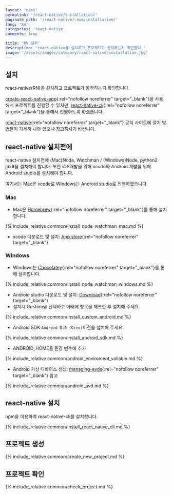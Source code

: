 ```yaml
---
layout: 'post'
permalink: '/react-native/installation/'
paginate_path: '/react-native/:num/installation/'
lang: 'ko'
categories: 'react-native'
comments: true

title: 'RN 설치'
description: 'react-native를 설치하고 프로젝트가 동작하는지 확인한다.'
image: '/assets/images/category/react-native/installation.jpg'
---
```



## 설치
react-native(RN)을 설치하고 프로젝트가 동작하는지 확인합니다.

[create-react-native-app](https://github.com/react-community/create-react-native-app){:rel="nofollow noreferrer" target="_blank"}을 사용해서 프로젝트를 진행할 수 있지만, [react-native-cli](https://github.com/facebook/react-native#readme){:rel="nofollow noreferrer" target="_blank"}을 통해서 진행하도록 하겠습니다.

[react-native](https://facebook.github.io/react-native/docs/getting-started){:rel="nofollow noreferrer" target="_blank"} 공식 사이트에 설치 방법들이 자세히 나와 있으니 참고하시기 바랍니다.

## react-native 설치전에
react-native 설치전에 (Mac)Node, Watchman / (Windows)Node, python2 jdk8을 설치해야 합니다. 또한  iOS개발을 위해 xcode와 Android 개발을 위해 Android studio를 설치해야 합니다.

여기서는 Mac은 xcode로 Windows는 Android studio로 진행하겠습니다.

### Mac
- Mac은 [Homebrew](https://brew.sh/){:rel="nofollow noreferrer" target="_blank"}를 통해 설치합니다.

{% include_relative common/install_node_watchman_mac.md %}

- xcode 다운로드 및 설치: [App store](https://itunes.apple.com/us/app/xcode/id497799835?mt=12){:rel="nofollow noreferrer" target="_blank"}

### Windows
- Windows는 [Chocolatey](https://chocolatey.org/){:rel="nofollow noreferrer" target="_blank"}를 통해 설치합니다.

{% include_relative common/install_node_watchman_windows.md %}

- Android studio 다운로드 및 설치: [Download](https://developer.android.com/studio/){:rel="nofollow noreferrer" target="_blank"}
- 설치시 Custom을 선택하고 아래에 항목을 체크한 후 설치해 주세요.

{% include_relative common/install_custom_android.md %}

- Android SDK ```Android 8.0 (Oreo)```버전을 설치해 주세요.

{% include_relative common/install_android_sdk.md %}

- ANDROID_HOME을 환경 변수에 추가

{% include_relative common/android_enviroment_valiable.md %}

- Android 가상 디바이스 생성: [managing-avds](https://developer.android.com/studio/run/managing-avds){:rel="nofollow noreferrer" target="_blank"} 참고

{% include_relative common/android_avd.md %}

## react-native 설치
npm을 이용하여 react-native-cli를 설치합니다.

{% include_relative common/install_react_native_cli.md %}

## 프로젝트 생성

{% include_relative common/create_new_project.md %}

## 프로젝트 확인

{% include_relative common/check_project.md %}
